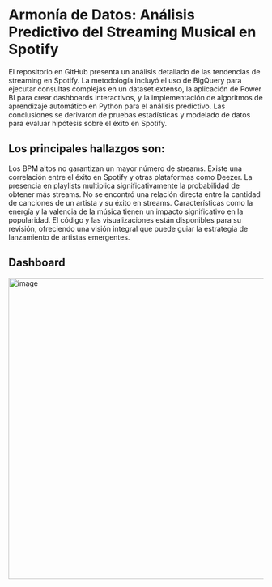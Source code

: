# Armonía de Datos: Análisis Predictivo del Streaming Musical en Spotify

El repositorio en GitHub presenta un análisis detallado de las tendencias de streaming en Spotify. La metodología incluyó el uso de BigQuery para ejecutar consultas complejas en un dataset extenso, la aplicación de Power BI para crear dashboards interactivos, y la implementación de algoritmos de aprendizaje automático en Python para el análisis predictivo. Las conclusiones se derivaron de pruebas estadísticas y modelado de datos para evaluar hipótesis sobre el éxito en Spotify. 

## Los principales hallazgos son:

Los BPM altos no garantizan un mayor número de streams.
Existe una correlación entre el éxito en Spotify y otras plataformas como Deezer.
La presencia en playlists multiplica significativamente la probabilidad de obtener más streams.
No se encontró una relación directa entre la cantidad de canciones de un artista y su éxito en streams.
Características como la energía y la valencia de la música tienen un impacto significativo en la popularidad.
El código y las visualizaciones están disponibles para su revisión, ofreciendo una visión integral que puede guiar la estrategia de lanzamiento de artistas emergentes.

## Dashboard 

<img width="595" alt="image" src="https://github.com/Yesi0/Hipotesis-exito-streams-spotify-/assets/125078076/7b8720d5-ecab-427a-b743-25512372099f">


